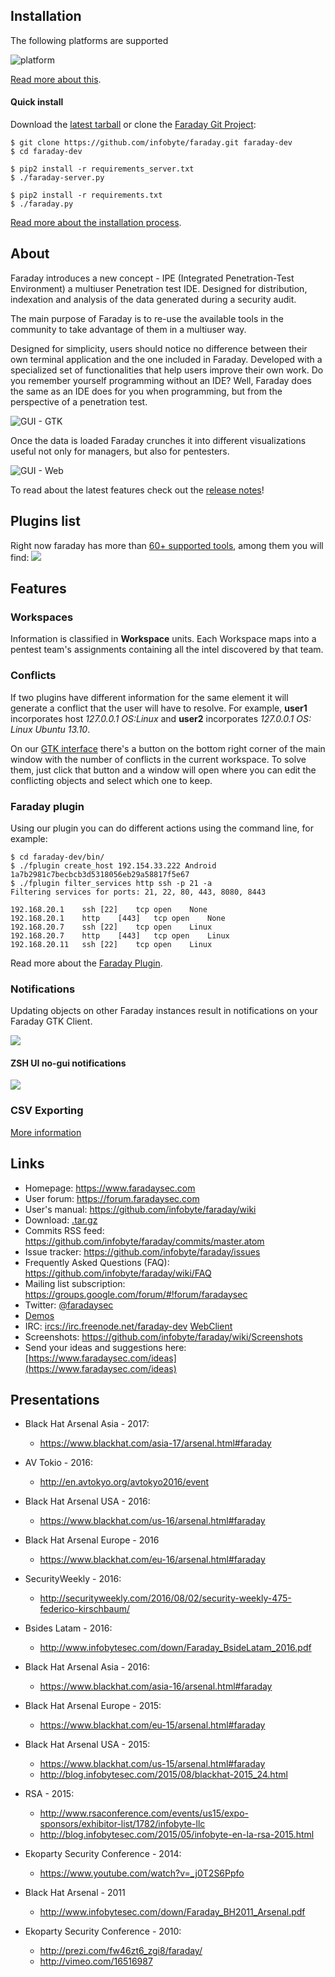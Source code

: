 ## Installation

The following platforms are supported

![platform](https://raw.github.com/wiki/infobyte/faraday/images/platform/supported.png) 

[Read more about this](https://github.com/infobyte/faraday/wiki/installation-client).

#### Quick install

Download the [latest tarball](https://github.com/infobyte/faraday/tarball/master) or clone the [Faraday Git Project](https://github.com/infobyte/faraday):

```
$ git clone https://github.com/infobyte/faraday.git faraday-dev
$ cd faraday-dev

$ pip2 install -r requirements_server.txt
$ ./faraday-server.py

$ pip2 install -r requirements.txt
$ ./faraday.py
```
[Read more about the installation process](https://github.com/infobyte/faraday/wiki/installation-client).

## About

Faraday introduces a new concept - IPE (Integrated Penetration-Test Environment) a multiuser Penetration test IDE. Designed for distribution, indexation and analysis of the data generated during a security audit.

The main purpose of Faraday is to re-use the available tools in the community to take advantage of them in a multiuser way.

Designed for simplicity, users should notice no difference between their own terminal application and the one included in Faraday. Developed with a specialized set of functionalities that help users improve their own work. Do you remember yourself programming without an IDE? Well, Faraday does the same as an IDE does for you when programming, but from the perspective of a penetration test.

![GUI - GTK](https://raw.github.com/wiki/infobyte/faraday/images/Faraday-Gtk-MainWindow.png)

Once the data is loaded Faraday crunches it into different visualizations useful not only for managers, but also for pentesters.

![GUI - Web](https://raw.github.com/wiki/infobyte/faraday/images/GUI_Dashboard_new.png)

To read about the latest features check out the [release notes](https://github.com/infobyte/faraday/blob/master/RELEASE.md)!

## Plugins list

Right now faraday has more than [60+ supported tools](https://github.com/infobyte/faraday/wiki/Plugin-List), among them you will find: 
![](https://raw.github.com/wiki/infobyte/faraday/images/plugins/Plugins.png)

## Features

### Workspaces
Information is classified in **Workspace** units. Each Workspace maps into a pentest team's assignments containing all the intel discovered by that team.

### Conflicts
If two plugins have different information for the same element it will generate a conflict that the user will have to resolve.  For example, **user1** incorporates host *127.0.0.1 OS:Linux* and **user2** incorporates *127.0.0.1 OS: Linux Ubuntu 13.10*. 

On our [GTK interface](https://github.com/infobyte/faraday/wiki/Usage#gtk-gui) there's a button on the bottom right corner of the main window with the number of conflicts in the current workspace. To solve them, just click that button and a window will open where you can edit the conflicting objects and select which one to keep. 

### Faraday plugin

Using our plugin you can do different actions using the command line, for example:

    $ cd faraday-dev/bin/
    $ ./fplugin create_host 192.154.33.222 Android
    1a7b2981c7becbcb3d5318056eb29a58817f5e67
    $ ./fplugin filter_services http ssh -p 21 -a
    Filtering services for ports: 21, 22, 80, 443, 8080, 8443

    192.168.20.1    ssh [22]    tcp open    None
    192.168.20.1    http    [443]   tcp open    None
    192.168.20.7    ssh [22]    tcp open    Linux
    192.168.20.7    http    [443]   tcp open    Linux
    192.168.20.11   ssh [22]    tcp open    Linux


Read more about the [Faraday Plugin](https://github.com/infobyte/faraday/wiki/faraday-plugin).

### Notifications
Updating objects on other Faraday instances result in notifications on your
Faraday GTK Client.

![](https://raw.github.com/wiki/infobyte/faraday/images/Faraday-Gtk-NotificationsDialog.png)

#### ZSH UI no-gui notifications
![](https://raw.githubusercontent.com/wiki/infobyte/faraday/images/faraday_gui_notifi.png)

### CSV Exporting
[More information](Exporting-the-information)

## Links

* Homepage: https://www.faradaysec.com
* User forum: https://forum.faradaysec.com
* User's manual: https://github.com/infobyte/faraday/wiki
* Download: [.tar.gz](https://github.com/infobyte/faraday/tarball/master)
* Commits RSS feed: https://github.com/infobyte/faraday/commits/master.atom
* Issue tracker: https://github.com/infobyte/faraday/issues
* Frequently Asked Questions (FAQ): https://github.com/infobyte/faraday/wiki/FAQ
* Mailing list subscription: https://groups.google.com/forum/#!forum/faradaysec
* Twitter: [@faradaysec](https://twitter.com/faradaysec)
* [Demos](https://github.com/infobyte/faraday/wiki/Demos)
* IRC: [ircs://irc.freenode.net/faraday-dev](ircs://irc.freenode.net/faraday-dev) [WebClient](https://webchat.freenode.net/?nick=wikiuser&channels=faraday-dev&prompt=1&uio=d4)
* Screenshots: https://github.com/infobyte/faraday/wiki/Screenshots
* Send your ideas and suggestions here: [https://www.faradaysec.com/ideas](https://www.faradaysec.com/ideas)

## Presentations

* Black Hat Arsenal Asia - 2017:
   * https://www.blackhat.com/asia-17/arsenal.html#faraday

* AV Tokio - 2016:
   * http://en.avtokyo.org/avtokyo2016/event

* Black Hat Arsenal USA - 2016:
   * https://www.blackhat.com/us-16/arsenal.html#faraday

* Black Hat Arsenal Europe - 2016
   * https://www.blackhat.com/eu-16/arsenal.html#faraday

* SecurityWeekly - 2016:
   * http://securityweekly.com/2016/08/02/security-weekly-475-federico-kirschbaum/

* Bsides Latam - 2016:
   * http://www.infobytesec.com/down/Faraday_BsideLatam_2016.pdf

* Black Hat Arsenal Asia - 2016:
   * https://www.blackhat.com/asia-16/arsenal.html#faraday

* Black Hat Arsenal Europe - 2015:
   * https://www.blackhat.com/eu-15/arsenal.html#faraday

* Black Hat Arsenal USA - 2015:
   * https://www.blackhat.com/us-15/arsenal.html#faraday
   * http://blog.infobytesec.com/2015/08/blackhat-2015_24.html

* RSA - 2015:
   * http://www.rsaconference.com/events/us15/expo-sponsors/exhibitor-list/1782/infobyte-llc
   * http://blog.infobytesec.com/2015/05/infobyte-en-la-rsa-2015.html

* Ekoparty Security Conference - 2014:
   * https://www.youtube.com/watch?v=_j0T2S6Ppfo

* Black Hat Arsenal - 2011
   * http://www.infobytesec.com/down/Faraday_BH2011_Arsenal.pdf

* Ekoparty Security Conference - 2010:
   * http://prezi.com/fw46zt6_zgi8/faraday/
   * http://vimeo.com/16516987
